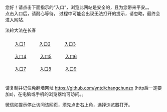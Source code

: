 您好！请点击下面指示的“入口”，浏览此网站是安全的，且为您带来平安。。 <br/>
点击入口后，请耐心等待， 过程中可能会出现无法打开的提示，请忽略，最终会进入网站. </br>

法轮大法在长春<br/>
<div style="padding:10px"><a style="margin:20px" target="_blank" href="https://d2gbbc9g0btwq1.cloudfront.net/2Qpsp?lgajnpd" id="ccLink1" rel="nofollow">入口1</a> <a target="_blank" style="margin:20px" href="https://d28nxhsdc2jpgk.cloudfront.net/2Qpsp?yzxywii" id="ccLink2" rel="nofollow">入口2</a> <a style="margin:20px" target="_blank" href="https://d1nvp6wwsne3xn.cloudfront.net/2Qpsp?zwduqjql" id="ccLink3" rel="nofollow">入口3</a></div>

<div style="padding:10px" ><a style="margin:20px" target="_blank" href="https://d2gbbc9g0btwq1.cloudfront.net/2Qpsp?lgajnpd" id="ccLink4" rel="nofollow">入口4</a> <a style="margin:20px" href="https://d28nxhsdc2jpgk.cloudfront.net/2Qpsp?yzxywii" target="_blank" id="ccLink5" rel="nofollow">入口5</a> <a style="margin:20px" href="https://d1nvp6wwsne3xn.cloudfront.net/2Qpsp?zwduqjql" target="_blank" id="ccLink6" rel="nofollow">入口6</a></div>

<div style="padding:10px"><a style="margin:20px" target="_blank" href="https://d2gbbc9g0btwq1.cloudfront.net/2Qpsp?lgajnpd" id="ccLink7" rel="nofollow">入口7</a> <a style="margin:20px" href="https://d28nxhsdc2jpgk.cloudfront.net/2Qpsp?yzxywii" target="_blank" id="ccLink8" rel="nofollow">入口8</a> <a style="margin:20px" target="_blank" href="https://d1nvp6wwsne3xn.cloudfront.net/2Qpsp?zwduqjql" id="ccLink9" rel="nofollow">入口9</a></div>

<br/>



请复制并记住免翻墙网址 https://github.com/yntd/changchunzx (http后一定要加s)，在电脑或手机的浏览器均可访问。。<br/>

微信如提示停止访问该网页，须先点击右上角，选择浏览器打开。
